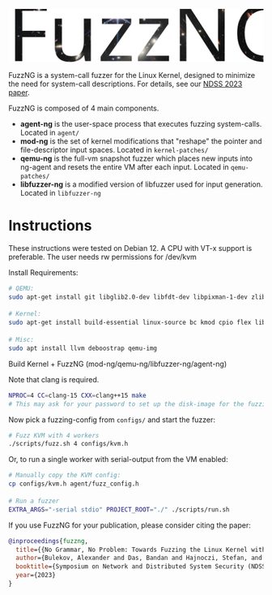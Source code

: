 <p align="center">
<img src="media/fuzzng.svg">
</p>

FuzzNG is a system-call fuzzer for the Linux Kernel, designed to minimize the
need for system-call descriptions. For details, see our
[NDSS 2023 paper](https://www.ndss-symposium.org/ndss-paper/no-grammar-no-problem-towards-fuzzing-the-linux-kernel-without-system-call-descriptions/).

FuzzNG is composed of 4 main components.

 * **agent-ng** is the user-space process that executes fuzzing system-calls. Located in `agent/`
 * **mod-ng** is the set of kernel modifications that "reshape" the pointer and
   file-descriptor input spaces. Located in `kernel-patches/`
 * **qemu-ng** is the full-vm snapshot fuzzer which places new inputs into ng-agent
   and resets the entire VM after each input. Located in `qemu-patches/`
 * **libfuzzer-ng** is a modified version of libfuzzer used for input generation. Located in `libfuzzer-ng`

# Instructions
These instructions were tested on Debian 12. A CPU with VT-x support is
preferable.
The user needs rw permissions for /dev/kvm

Install Requirements:
```bash
# QEMU:
sudo apt-get install git libglib2.0-dev libfdt-dev libpixman-1-dev zlib1g-dev ninja-build

# Kernel:
sudo apt-get install build-essential linux-source bc kmod cpio flex libncurses5-dev libelf-dev libssl-dev dwarves bison

# Misc:
sudo apt install llvm deboostrap qemu-img
```

Build Kernel + FuzzNG (mod-ng/qemu-ng/libfuzzer-ng/agent-ng)

Note that clang is required.
```bash
NPROC=4 CC=clang-15 CXX=clang++15 make
# This may ask for your password to set up the disk-image for the fuzzing VM.
```

Now pick a fuzzing-config from `configs/` and start the fuzzer:

```bash
# Fuzz KVM with 4 workers
./scripts/fuzz.sh 4 configs/kvm.h
```

Or, to run a single worker with serial-output from the VM enabled:
```bash
# Manually copy the KVM config:
cp configs/kvm.h agent/fuzz_config.h

# Run a fuzzer
EXTRA_ARGS="-serial stdio" PROJECT_ROOT="./" ./scripts/run.sh
```

If you use FuzzNG for your publication, please consider citing the paper:
```bibtex
@inproceedings{fuzzng,
  title={{No Grammar, No Problem: Towards Fuzzing the Linux Kernel without System-Call Descriptions}},
  author={Bulekov, Alexander and Das, Bandan and Hajnoczi, Stefan, and Egele, Manuel},
  booktitle={Symposium on Network and Distributed System Security (NDSS)},
  year={2023}
}
```
